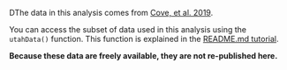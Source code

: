 DThe data in this analysis comes from [Cove, et al. 2019](https://esajournals.onlinelibrary.wiley.com/doi/full/10.1002/ecy.3353). 

You can access the subset of data used in this analysis using the `utahData()` function. This function is explained in the [README.md tutorial](https://github.com/Dan-Herrera/Estimating_Activity_Curves/blob/main/README.md). 

**Because these data are freely available, they are not re-published here.**
